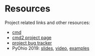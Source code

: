 # Resources

Project related links and other resources:

-   [cmd](https://docs.python.org/3/library/cmd.html)
-   [cmd2 project page](https://github.com/python-cmd2/cmd2)
-   [project bug tracker](https://github.com/python-cmd2/cmd2/issues)
-   PyOhio 2019: [slides](https://github.com/python-cmd2/talks/blob/master/PyOhio_2019/cmd2-PyOhio_2019.pdf), [video](https://www.youtube.com/watch?v=pebeWrTqIIw), [examples](https://github.com/python-cmd2/talks/tree/master/PyOhio_2019/examples)
